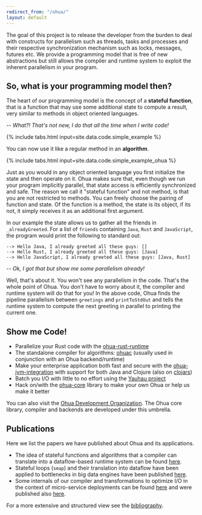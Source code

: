 ```yaml
---
redirect_from: "/ohua/"
layout: default
---
```


The goal of this project is to release the developer from the burden to deal
with constructs for parallelism such as threads, tasks and processes and their
respective synchronization mechanism such as locks, messages, futures etc. We
provide a programming model that is free of new abstractions but still allows
the compiler and runtime system to exploit the inherent parallelism in your
program.

## So, what is your programming model then?

The heart of our programming model is the concept of a **stateful function**,
that is a function that may use some additional state to compute a result, very
similar to methods in object oriented languages.

_-- What?! That's not new, I do that all the time when I write code!_

{% include tabs.html input=site.data.code.simple_example %}

You can now use it like a regular method in an **algorithm**.

{% include tabs.html input=site.data.code.simple_example_ohua %}

Just as you would in any object oriented language you first initialize the state
and then operate on it. Ohua makes sure that, even though we run your program
implicitly parallel, that state access is efficiently synchronized and safe. The
reason we call it "stateful function" and not method, is that you are not
restricted to methods. You can freely choose the pairing of function and state.
Of the function is a method, the state is its object, if its not, it simply
receives it as an additional first argument.

In our example the state allows us to gather all the friends in
`_alreadyGreeted`. For a list of `friends` containing `Java`, `Rust` and
`JavaScript`, the program would print the following to standard out:

```
--> Hello Java, I already greeted all these guys: []
--> Hello Rust, I already greeted all these guys: [Java]
--> Hello JavaScript, I already greeted all these guys: [Java, Rust]
```

_--  Ok, I got that but show me some parallelism already!_

Well, that's about it. You won't see any parallelism in the code. That's the
whole point of Ohua. You don't have to worry about it, the compiler and runtime
system will do that for you! In the above code, Ohua finds the pipeline
parallelism between `greetings` and `printToStdOut` and tells the runtime system
to compute the next greeting in parallel to printing the current one.

## Show me Code!

- Parallelize your Rust code with the [ohua-rust-runtime](https://github.com/ohua-dev/ohua-rust-runtime)
- The standalone compiler for algorithms: [ohuac](https://github.com/ohua-dev/ohuac) (usually used in conjunction with an Ohua backend/runtime)
- Make your enterprise application both fast and secure with the [ohua-jvm-integration](https://github.com/ohua-dev/ohua-jvm-integration) with support for both Java and Clojure (also on [clojars](https://clojars.org/ohua))
- Batch you I/O with little to no effort using the [Yauhau project](https://github.com/ohua-dev/yauhau)
- Hack on/with the [ohua-core](https://github.com/ohua-dev/ohua-core) library to make your own Ohua or help us make it better

You can also visit the [Ohua Development Organization](https://github.com/ohua-dev). The Ohua core library, compiler and backends are developed under this umbrella.

## Publications

Here we list the papers we have published about Ohua and its applications.

* The idea of stateful functions and algorithms that a compiler can translate into a dataflow-based runtime system can be found [here](https://dl.acm.org/citation.cfm?id=2807431).
* Stateful loops (`smap`) and their translation into dataflow have been applied to bottlenecks in big data engines have been published [here](https://cfaed.tu-dresden.de/files/Images/people/chair-cc/publications/1802_Ertel_PMAM.pdf).
* Some internals of our compiler and transformations to optimize I/O in the context of micro-service deployments can be found [here](/yauhau/) and were published also [here](https://dl.acm.org/citation.cfm?id=3179505).

For a more extensive and structured view see the [bibliography](/bib/).
